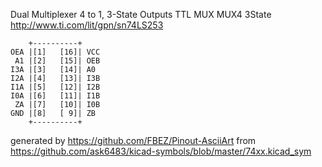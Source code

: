Dual Multiplexer 4 to 1, 3-State Outputs
TTL MUX MUX4 3State
http://www.ti.com/lit/gpn/sn74LS253


	    +----------+
	OEA |[1]   [16]| VCC
	 A1 |[2]   [15]| OEB
	I3A |[3]   [14]| A0
	I2A |[4]   [13]| I3B
	I1A |[5]   [12]| I2B
	I0A |[6]   [11]| I1B
	 ZA |[7]   [10]| I0B
	GND |[8]   [ 9]| ZB
	    +----------+


generated by https://github.com/FBEZ/Pinout-AsciiArt from https://github.com/ask6483/kicad-symbols/blob/master/74xx.kicad_sym